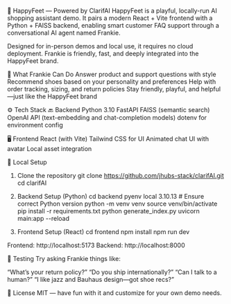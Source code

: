 👟 HappyFeet — Powered by ClarifAI
HappyFeet is a playful, locally-run AI shopping assistant demo. It pairs a modern React + Vite frontend with a Python + FAISS backend, enabling smart customer FAQ support through a conversational AI agent named Frankie.

Designed for in-person demos and local use, it requires no cloud deployment. Frankie is friendly, fast, and deeply integrated into the HappyFeet brand.

🧠 What Frankie Can Do
Answer product and support questions with style
Recommend shoes based on your personality and preferences
Help with order tracking, sizing, and return policies
Stay friendly, playful, and helpful—just like the HappyFeet brand

⚙️ Tech Stack
🔙 Backend
Python 3.10
FastAPI
FAISS (semantic search)
OpenAI API (text-embedding and chat-completion models)
dotenv for environment config

🖥 Frontend
React (with Vite)
Tailwind CSS for UI
Animated chat UI with avatar
Local asset integration

🚀 Local Setup
1. Clone the repository
git clone https://github.com/jhubs-stack/clarifAI.git
cd clarifAI

2. Backend Setup (Python)
cd backend
pyenv local 3.10.13  # Ensure correct Python version
python -m venv venv
source venv/bin/activate
pip install -r requirements.txt
python generate_index.py
uvicorn main:app --reload

3. Frontend Setup (React)
cd frontend
npm install
npm run dev

Frontend: http://localhost:5173
Backend: http://localhost:8000

🧪 Testing
Try asking Frankie things like:

“What’s your return policy?”
“Do you ship internationally?”
“Can I talk to a human?”
“I like jazz and Bauhaus design—got shoe recs?”

📄 License
MIT — have fun with it and customize for your own demo needs.
